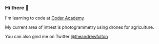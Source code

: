 ### Hi there 👋

I'm learning to code at [Coder Academy](https://coderacademy.edu.au/)

My current area of intrest is photogrammetry using drones for agriculture.

You can also gind me on Twitter [@theandrewfulton](https://twitter.com/theandrewfulton)
<!--
**theandrewfulton/theandrewfulton** is a ✨ _special_ ✨ repository because its `README.md` (this file) appears on your GitHub profile.

Here are some ideas to get you started:

- 🔭 I’m currently working on ...
- 🌱 I’m currently learning ...
- 👯 I’m looking to collaborate on ...
- 🤔 I’m looking for help with ...
- 💬 Ask me about ...
- 📫 How to reach me: ...
- 😄 Pronouns: ...
- ⚡ Fun fact: ...
-->
